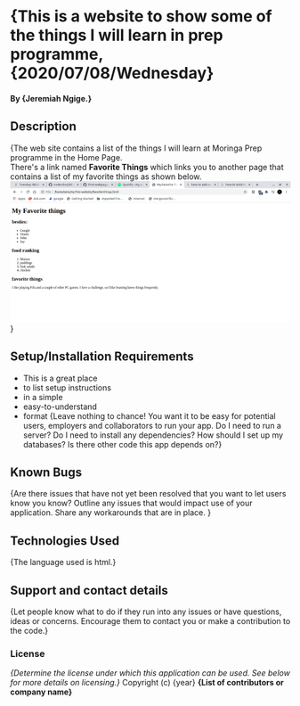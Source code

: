 # {This is a website to show some of the things I will learn in prep programme, {2020/07/08/Wednesday} 
#### By **{Jeremiah Ngige.}**
## Description
{The web site contains a list of the things I will learn at Moringa Prep programme in the Home Page.<br/>
 There's a link named **Favorite Things** which links you to another page that contains a list of my favorite things as shown below.<br/>
 ![favorite page screenshot](https://github.com/JeremiahNgige/first-webpage/blob/master/images/favpage.png)
 }
## Setup/Installation Requirements
* This is a great place
* to list setup instructions
* in a simple
* easy-to-understand
* format
{Leave nothing to chance! You want it to be easy for potential users, employers and collaborators to run your app. Do I need to run a server? Do I need to install any dependencies? How should I set up my databases? Is there other code this app depends on?}
## Known Bugs
{Are there issues that have not yet been resolved that you want to let users know you know? Outline any issues that would impact use of your application. Share any workarounds that are in place. }
## Technologies Used
{The language used is html.}
## Support and contact details
{Let people know what to do if they run into any issues or have questions, ideas or concerns.  Encourage them to contact you or make a contribution to the code.}
### License
*{Determine the license under which this application can be used.  See below for more details on licensing.}*
Copyright (c) {year} **{List of contributors or company name}**